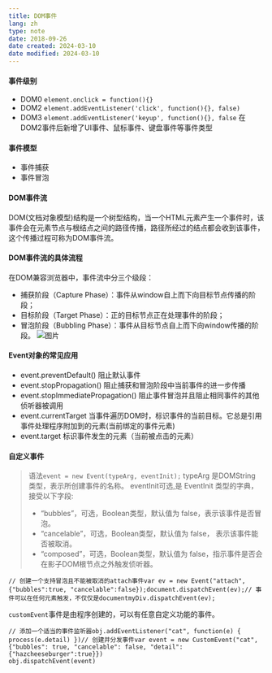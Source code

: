 ```yaml
---
title: DOM事件
lang: zh
type: note
date: 2018-09-26
date created: 2024-03-10
date modified: 2024-03-10
---
```


#### 事件级别

- DOM0
  `element.onclick = function(){}`
- DOM2
  `element.addEventListener('click', function(){}, false)`
- DOM3
  `element.addEventListener('keyup', function(){}, false`
  在DOM2事件后新增了UI事件、鼠标事件、键盘事件等事件类型

#### 事件模型

- 事件捕获
- 事件冒泡

#### DOM事件流

DOM(文档对象模型)结构是一个树型结构，当一个HTML元素产生一个事件时，该事件会在元素节点与根结点之间的路径传播，路径所经过的结点都会收到该事件，这个传播过程可称为DOM事件流。

#### DOM事件流的具体流程

在DOM兼容浏览器中，事件流中分三个级段：

- 捕获阶段（Capture Phase）：事件从window自上而下向目标节点传播的阶段；
- 目标阶段（Target Phase）：正的目标节点正在处理事件的阶段；
- 冒泡阶段（Bubbling Phase）：事件从目标节点自上而下向window传播的阶段。
  ![图片](https://static.ajiu9.cn/images/20240310220404oy7dPw.png)

#### Event对象的常见应用

- event.preventDefault() 阻止默认事件
- event.stopPropagation() 阻止捕获和冒泡阶段中当前事件的进一步传播
- event.stopImmediatePropagation() 阻止事件冒泡并且阻止相同事件的其他侦听器被调用
- event.currentTarget 当事件遍历DOM时，标识事件的当前目标。它总是引用事件处理程序附加到的元素(当前绑定的事件元素)
- event.target 标识事件发生的元素（当前被点击的元素）

#### 自定义事件

> 语法`event = new Event(typeArg, eventInit);`
> typeArg 是DOMString 类型，表示所创建事件的名称。
> eventInit可选,是 EventInit 类型的字典，接受以下字段:
>
> - “bubbles”，可选，Boolean类型，默认值为 false，表示该事件是否冒泡。
> - “cancelable”，可选，Boolean类型，默认值为 false， 表示该事件能否被取消。
> - “composed”，可选，Boolean类型，默认值为 false，指示事件是否会在影子DOM根节点之外触发侦听器。

```
// 创建一个支持冒泡且不能被取消的attach事件var ev = new Event("attach", {"bubbles":true, "cancelable":false});document.dispatchEvent(ev);// 事件可以在任何元素触发，不仅仅是documentmyDiv.dispatchEvent(ev);
```

`customEvent`事件是由程序创建的，可以有任意自定义功能的事件。

```
// 添加一个适当的事件监听器obj.addEventListener("cat", function(e) { process(e.detail) })// 创建并分发事件var event = new CustomEvent("cat", {"bubbles": true, "cancelable": false, "detail":{"hazcheeseburger":true}})
obj.dispatchEvent(event)
```
